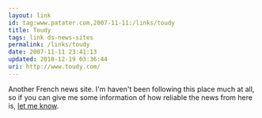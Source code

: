 ```yaml
---
layout: link
id: tag:www.patater.com,2007-11-11:/links/toudy
title: Toudy
tags: link ds-news-sites
permalink: /links/toudy
date: 2007-11-11 23:41:13
updated: 2010-12-19 03:36:44
uri: http://www.toudy.com/
---
```

Another French news site. I'm haven't been following this place much at all, so
if you can give me some information of how reliable the news from here is, <a
href="/contact">let me know</a>.
